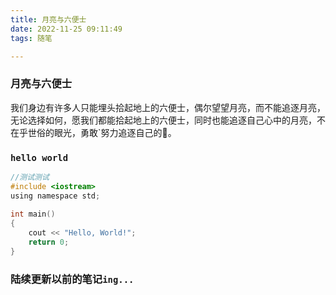 ```yaml
---
title: 月亮与六便士
date: 2022-11-25 09:11:49
tags: 随笔

---
```


### 月亮与六便士

我们身边有许多人只能埋头拾起地上的六便士，偶尔望望月亮，而不能追逐月亮，无论选择如何，愿我们都能拾起地上的六便士，同时也能追逐自己心中的月亮，不在乎世俗的眼光，勇敢`努力追逐自己的🌙。

### `hello world`

```c
//测试测试
#include <iostream>
using namespace std;
 
int main() 
{
    cout << "Hello, World!";
    return 0;
}
```

### 陆续更新以前的笔记`ing...`
